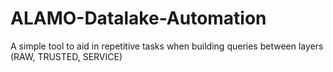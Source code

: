 # ALAMO-Datalake-Automation
A simple tool to aid in repetitive tasks when building queries between layers (RAW, TRUSTED, SERVICE)
